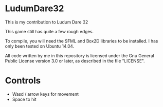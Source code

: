 # LudumDare32
This is my contribution to Ludum Dare 32

This game still has quite a few rough edges.

To compile, you will need the SFML and Box2D libraries to be installed. I has only been tested on Ubuntu 14.04.

All code written by me in this repository is licensed under the Gnu General Public License version 3.0 or later, as described in the file "LICENSE".

# Controls
* Wasd / arrow keys for movement
* Space to hit
